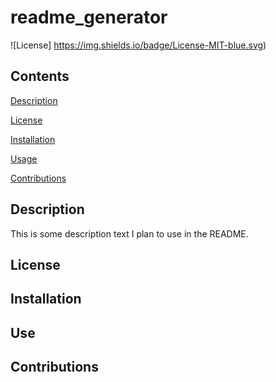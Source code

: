 # readme_generator #

  

  ![License] https://img.shields.io/badge/License-MIT-blue.svg)

  ## Contents ##

  [Description](#description)

  [License](#license)

  [Installation](#installation)

  [Usage](#usage)

  [Contributions](#contributions)

  ## Description ##

  This is some description text I plan to use in the README.

  ## License ##

  ## Installation ##

  ## Use ##

  ## Contributions ##


